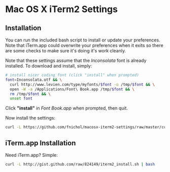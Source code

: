 # Mac OS X iTerm2 Settings

## Installation
You can run the included bash script to install or update your preferences.
Note that iTerm.app could overwrite your preferences when it exits so there
are some checks to make sure it's doing it's work cleanly.

Note that these settings assume that the *Inconsolata* font is already
installed. To download and install, simply:

```sh
# install nicer coding font (click "install" when prompted)
font=Inconsolata.otf && \
  curl http://www.levien.com/type/myfonts/$font -o /tmp/$font && \
  open -W -a /Applications/Font\ Book.app /tmp/$font && \
  rm /tmp/$font && \
  unset font
```

Click **"install"** in *Font Book.app* when prompted, then quit.

Now install the settings:

```sh
curl -L https://github.com/fnichol/macosx-iterm2-settings/raw/master/contrib/install-settings.sh | bash
```

## iTerm.app Installation
Need iTerm.app? Simple:

```sh
curl -L http://gist.github.com/raw/824149/iterm2_install.sh | bash
```
